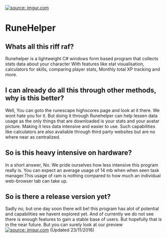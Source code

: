 <a href="http://imgur.com/LqS8qms"><img src="http://i.imgur.com/LqS8qms.png" title="source: imgur.com" /></a>
# RuneHelper

## Whats all this riff raf?
Runehelper is a lightweight C# windows form based program that collects stats data about your character
With features like stat visualisation, calculators for skills, comparing player stats, Monthly total XP tracking and more.

## I can already do all this through other methods, why is this better?
Well, You can goto the runescape highscores page and look at it there. We wont hate you for it. But doing it
through Runehelper can help lessen data usage as the only things that are downloaded is your stats and your avatar picture.
Making it less data intensive and easier to use. Such capabilities like calculators are also avaliable through third party
websites but are no where near as centralized.

## So is this heavy intensive on hardware?
In a short answer, No. We pride ourselves how less intensive this program really is. You can expect an average usage of 14 mb when
when seen task manager.This usage of ram is nothing compared to how much an individual web-browser tab can take up. 

## So is there a release version yet?
Sadly no, but one day soon there will be! this program has alot of potential and capabilities we havent explored yet.
And of currently we do not see there is enough features to gain a stable base of users. But hopefully that is in the near future. But you can surely look at our preview <a href="http://imgur.com/Bnn0pJt"><img src="http://i.imgur.com/Bnn0pJt.png" title="source: imgur.com" /></a> (Updated 23/11/2016)

